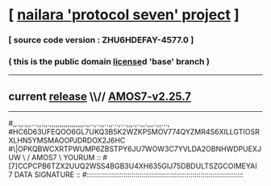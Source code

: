 
# [ [nailara 'protocol seven' project](http://nailara.network/) ]

### [ source code version : ZHU6HDEFAY-4577.0 ]

### ( this is the public domain [license](../license)d 'base' branch )
---
## current [release](https://github.com/nailara-technologies/protocol-7/releases) \\\\// [AMOS7-v2.25.7](https://github.com/nailara-technologies/protocol-7/releases/tag/AMOS7-v2.25.7)
---

#,,.,,.,,,...,,.,,.,,,,,,,,,,,,,,,,,.,,..,..,,..,,...,...,,,.,..,,.,,,..,,...,
#HC6D63UFEQOO6GL7UKQ3B5K2WZKPSMOV774QYZMR4S6XILLGTIOSRXLHN5YMSMAOOPJDRDOX2J6HC
#\\\|OPKQBWCXRTPWUMP6ZBSTPY6JU7WOW3C7YVLDA2OBNHWDPUEXJUW \ / AMOS7 \ YOURUM ::
#\[7]CCPCPB6TZX2UUQ2WSS4BGB3U4XH635GIJ75DBDULTSZGCOIMEYAI 7  DATA SIGNATURE ::
#:::::::::::::::::::::::::::::::::::::::::::::::::::::::::::::::::::::::::::::
